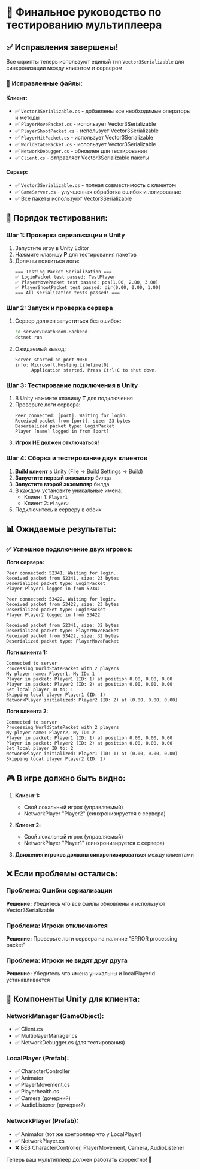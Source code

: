 # 🎯 Финальное руководство по тестированию мультиплеера

## ✅ Исправления завершены!

Все скрипты теперь используют единый тип `Vector3Serializable` для синхронизации между клиентом и сервером.

### 🔧 Исправленные файлы:

#### Клиент:

- ✅ `Vector3Serializable.cs` - добавлены все необходимые операторы и методы
- ✅ `PlayerMovePacket.cs` - использует Vector3Serializable
- ✅ `PlayerShootPacket.cs` - использует Vector3Serializable
- ✅ `PlayerHitPacket.cs` - использует Vector3Serializable
- ✅ `WorldStatePacket.cs` - использует Vector3Serializable
- ✅ `NetworkDebugger.cs` - обновлен для тестирования
- ✅ `Client.cs` - отправляет Vector3Serializable пакеты

#### Сервер:

- ✅ `Vector3Serializable.cs` - полная совместимость с клиентом
- ✅ `GameServer.cs` - улучшенная обработка ошибок и логирование
- ✅ Все пакеты используют Vector3Serializable

## 🚀 Порядок тестирования:

### Шаг 1: Проверка сериализации в Unity

1. Запустите игру в Unity Editor
2. Нажмите клавишу **P** для тестирования пакетов
3. Должны появиться логи:
   ```
   === Testing Packet Serialization ===
   ✅ LoginPacket test passed: TestPlayer
   ✅ PlayerMovePacket test passed: pos(1.00, 2.00, 3.00)
   ✅ PlayerShootPacket test passed: dir(0.00, 0.00, 1.00)
   === All serialization tests passed! ===
   ```

### Шаг 2: Запуск и проверка сервера

1. Сервер должен запуститься без ошибок:
   ```bash
   cd server/DeathRoom-Backend
   dotnet run
   ```
2. Ожидаемый вывод:
   ```
   Server started on port 9050
   info: Microsoft.Hosting.Lifetime[0]
         Application started. Press Ctrl+C to shut down.
   ```

### Шаг 3: Тестирование подключения в Unity

1. В Unity нажмите клавишу **T** для подключения
2. Проверьте логи сервера:
   ```
   Peer connected: [port]. Waiting for login.
   Received packet from [port], size: 23 bytes
   Deserialized packet type: LoginPacket
   Player [name] logged in from [port]
   ```
3. **Игрок НЕ должен отключаться!**

### Шаг 4: Сборка и тестирование двух клиентов

1. **Build клиент** в Unity (File → Build Settings → Build)
2. **Запустите первый экземпляр** билда
3. **Запустите второй экземпляр** билда
4. В каждом установите уникальные имена:
   - Клиент 1: `Player1`
   - Клиент 2: `Player2`
5. Подключитесь к серверу в обоих

## 📊 Ожидаемые результаты:

### ✅ Успешное подключение двух игроков:

**Логи сервера:**

```
Peer connected: 52341. Waiting for login.
Received packet from 52341, size: 23 bytes
Deserialized packet type: LoginPacket
Player Player1 logged in from 52341

Peer connected: 53422. Waiting for login.
Received packet from 53422, size: 23 bytes
Deserialized packet type: LoginPacket
Player Player2 logged in from 53422

Received packet from 52341, size: 32 bytes
Deserialized packet type: PlayerMovePacket
Received packet from 53422, size: 32 bytes
Deserialized packet type: PlayerMovePacket
```

**Логи клиента 1:**

```
Connected to server
Processing WorldStatePacket with 2 players
My player name: Player1, My ID: 1
Player in packet: Player1 (ID: 1) at position 0.00, 0.00, 0.00
Player in packet: Player2 (ID: 2) at position 0.00, 0.00, 0.00
Set local player ID to: 1
Skipping local player Player1 (ID: 1)
NetworkPlayer initialized: Player2 (ID: 2) at (0.00, 0.00, 0.00)
```

**Логи клиента 2:**

```
Connected to server
Processing WorldStatePacket with 2 players
My player name: Player2, My ID: 2
Player in packet: Player1 (ID: 1) at position 0.00, 0.00, 0.00
Player in packet: Player2 (ID: 2) at position 0.00, 0.00, 0.00
Set local player ID to: 2
NetworkPlayer initialized: Player1 (ID: 1) at (0.00, 0.00, 0.00)
Skipping local player Player2 (ID: 2)
```

## 🎮 В игре должно быть видно:

1. **Клиент 1:**

   - Свой локальный игрок (управляемый)
   - NetworkPlayer "Player2" (синхронизируется с сервера)

2. **Клиент 2:**

   - Свой локальный игрок (управляемый)
   - NetworkPlayer "Player1" (синхронизируется с сервера)

3. **Движения игроков должны синхронизироваться** между клиентами

## ❌ Если проблемы остались:

### Проблема: Ошибки сериализации

**Решение:** Убедитесь что все файлы обновлены и используют Vector3Serializable

### Проблема: Игроки отключаются

**Решение:** Проверьте логи сервера на наличие "ERROR processing packet"

### Проблема: Игроки не видят друг друга

**Решение:** Убедитесь что имена уникальны и localPlayerId устанавливается

## 🔧 Компоненты Unity для клиента:

### NetworkManager (GameObject):

- ✅ Client.cs
- ✅ MultiplayerManager.cs
- ✅ NetworkDebugger.cs (для тестирования)

### LocalPlayer (Prefab):

- ✅ CharacterController
- ✅ Animator
- ✅ PlayerMovement.cs
- ✅ Playerhealth.cs
- ✅ Camera (дочерний)
- ✅ AudioListener (дочерний)

### NetworkPlayer (Prefab):

- ✅ Animator (тот же контроллер что у LocalPlayer)
- ✅ NetworkPlayer.cs
- ❌ БЕЗ CharacterController, PlayerMovement, Camera, AudioListener

Теперь ваш мультиплеер должен работать корректно! 🎉
